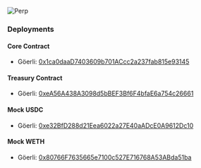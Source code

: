 
![Perp](https://user-images.githubusercontent.com/26146738/228555549-fae16a0c-b178-43f3-9ea8-67f597ee746f.png)

### Deployments

#### Core Contract
- Göerli: [0x1ca0daaD7403609b701ACcc2a237fab815e93145](https://goerli.etherscan.io/address/0x1ca0daaD7403609b701ACcc2a237fab815e93145#code)

#### Treasury Contract
- Göerli: [0xeA56A438A3098d5bBEF3Bf6F4bfaE6a754c26661](https://goerli.etherscan.io/address/0xeA56A438A3098d5bBEF3Bf6F4bfaE6a754c26661#code)

#### Mock USDC
- Göerli: [0xe32BfD288d21Eea6022a27E40aADcE0A9612Dc10](https://goerli.etherscan.io/address/0xe32BfD288d21Eea6022a27E40aADcE0A9612Dc10#code)

#### Mock WETH
- Göerli: [0x80766F7635665e7100c527E716768A53ABda51ba](https://goerli.etherscan.io/address/0x80766F7635665e7100c527E716768A53ABda51ba#code)